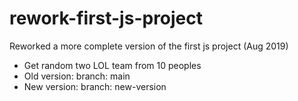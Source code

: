 # rework-first-js-project

Reworked a more complete version of the first js project (Aug 2019)

- Get random two LOL team from 10 peoples
- Old version: branch: main
- New version: branch: new-version
